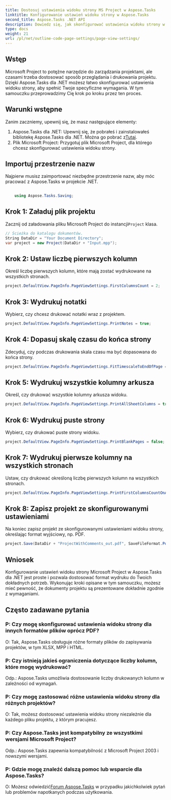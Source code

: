 ```yaml
---
title: Dostosuj ustawienia widoku strony MS Project w Aspose.Tasks
linktitle: Konfigurowanie ustawień widoku strony w Aspose.Tasks
second_title: Aspose.Tasks .NET API
description: Dowiedz się, jak skonfigurować ustawienia widoku strony w Aspose.Tasks dla .NET, aby dostosować format drukowania dokumentów Microsoft Project.
type: docs
weight: 21
url: /pl/net/outline-code-page-settings/page-view-settings/
---
```

## Wstęp
Microsoft Project to potężne narzędzie do zarządzania projektami, ale czasami trzeba dostosować sposób przeglądania i drukowania projektu. Dzięki Aspose.Tasks dla .NET możesz łatwo skonfigurować ustawienia widoku strony, aby spełnić Twoje specyficzne wymagania. W tym samouczku przeprowadzimy Cię krok po kroku przez ten proces.
## Warunki wstępne
Zanim zaczniemy, upewnij się, że masz następujące elementy:
1.  Aspose.Tasks dla .NET: Upewnij się, że pobrałeś i zainstalowałeś bibliotekę Aspose.Tasks dla .NET. Można go pobrać z[Tutaj](https://releases.aspose.com/tasks/net/).
2. Plik Microsoft Project: Przygotuj plik Microsoft Project, dla którego chcesz skonfigurować ustawienia widoku strony.

## Importuj przestrzenie nazw
Najpierw musisz zaimportować niezbędne przestrzenie nazw, aby móc pracować z Aspose.Tasks w projekcie .NET.
```csharp
    
    using Aspose.Tasks.Saving;
```
## Krok 1: Załaduj plik projektu
 Zacznij od załadowania pliku Microsoft Project do instancji`Project` klasa.
```csharp
// Ścieżka do katalogu dokumentów.
String DataDir = "Your Document Directory";
var project = new Project(DataDir + "Input.mpp");
```
## Krok 2: Ustaw liczbę pierwszych kolumn
Określ liczbę pierwszych kolumn, które mają zostać wydrukowane na wszystkich stronach.
```csharp
project.DefaultView.PageInfo.PageViewSettings.FirstColumnsCount = 2;
```
## Krok 3: Wydrukuj notatki
Wybierz, czy chcesz drukować notatki wraz z projektem.
```csharp
project.DefaultView.PageInfo.PageViewSettings.PrintNotes = true;
```
## Krok 4: Dopasuj skalę czasu do końca strony
Zdecyduj, czy podczas drukowania skala czasu ma być dopasowana do końca strony.
```csharp
project.DefaultView.PageInfo.PageViewSettings.FitTimescaleToEndOfPage = true;
```
## Krok 5: Wydrukuj wszystkie kolumny arkusza
Określ, czy drukować wszystkie kolumny arkusza widoku.
```csharp
project.DefaultView.PageInfo.PageViewSettings.PrintAllSheetColumns = true;
```
## Krok 6: Wydrukuj puste strony
Wybierz, czy drukować puste strony widoku.
```csharp
project.DefaultView.PageInfo.PageViewSettings.PrintBlankPages = false;
```
## Krok 7: Wydrukuj pierwsze kolumny na wszystkich stronach
Ustaw, czy drukować określoną liczbę pierwszych kolumn na wszystkich stronach.
```csharp
project.DefaultView.PageInfo.PageViewSettings.PrintFirstColumnsCountOnAllPages = true;
```
## Krok 8: Zapisz projekt ze skonfigurowanymi ustawieniami
Na koniec zapisz projekt ze skonfigurowanymi ustawieniami widoku strony, określając format wyjściowy, np. PDF.
```csharp
project.Save(DataDir + "ProjectWithComments_out.pdf", SaveFileFormat.Pdf);
```

## Wniosek
Konfigurowanie ustawień widoku strony Microsoft Project w Aspose.Tasks dla .NET jest proste i pozwala dostosować format wydruku do Twoich dokładnych potrzeb. Wykonując kroki opisane w tym samouczku, możesz mieć pewność, że dokumenty projektu są prezentowane dokładnie zgodnie z wymaganiami.
## Często zadawane pytania
### P: Czy mogę skonfigurować ustawienia widoku strony dla innych formatów plików oprócz PDF?
O: Tak, Aspose.Tasks obsługuje różne formaty plików do zapisywania projektów, w tym XLSX, MPP i HTML.
### P: Czy istnieją jakieś ograniczenia dotyczące liczby kolumn, które mogę wydrukować?
Odp.: Aspose.Tasks umożliwia dostosowanie liczby drukowanych kolumn w zależności od wymagań.
### P: Czy mogę zastosować różne ustawienia widoku strony dla różnych projektów?
O: Tak, możesz dostosować ustawienia widoku strony niezależnie dla każdego pliku projektu, z którym pracujesz.
### P: Czy Aspose.Tasks jest kompatybilny ze wszystkimi wersjami Microsoft Project?
Odp.: Aspose.Tasks zapewnia kompatybilność z Microsoft Project 2003 i nowszymi wersjami.
### P: Gdzie mogę znaleźć dalszą pomoc lub wsparcie dla Aspose.Tasks?
 O: Możesz odwiedzić[Forum Aspose.Tasks](https://forum.aspose.com/c/tasks/15) w przypadku jakichkolwiek pytań lub problemów napotkanych podczas użytkowania.
